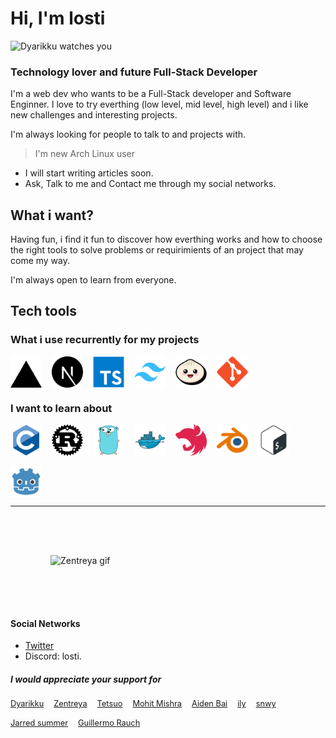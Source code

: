 # Hi, I'm losti

![Dyarikku watches you](./dyarikku.gif)

### Technology lover and future Full-Stack Developer

I'm a web dev who wants to be a Full-Stack developer and Software Enginner. I love to try everthing (low level, mid level, high level) and i like new challenges and interesting projects.

I'm always looking for people to talk to and projects with.

> I'm new Arch Linux user

- I will start writing articles soon.
- Ask, Talk to me and Contact me through my social networks.

## What i want?

Having fun, i find it fun to discover how everthing works and how to choose the right tools to solve problems or requirimients of an project that may come my way.

I'm always open to learn from everyone.

## Tech tools

### What i use recurrently for my projects

<div style="display: flex; flex-wrap: wrap; gap: 1rem;">
    <img style="width: 50px; height: 50px;" src="./Vercel.svg" alt="Vercel icon" />
    <img style="width: 50px; height: 50px;" src="./Next.js.svg" alt="Next.js icon" />
    <img style="width: 50px; height: 50px;" src="./TypeScript.svg" alt="TypeScript icon" />
    <img style="width: 50px; height: 50px;" src="./tailwind-css.svg" alt="Tailwind Css icon" />
    <img style="width: 50px; height: 50px;" src="./Bun.svg" alt="Bun icon" />
    <img style="width: 50px; height: 50px;" src="./Git.svg" alt="Git icon" />
</div>

### I want to learn about

<div style="display: flex; flex-wrap: wrap; gap: 1rem;">
    <img style="width: 50px; height: 50px;" src="./C.svg" alt="C icon" />
    <img style="width: 50px; height: 50px;" src="./rust.svg" alt="rust icon" />
    <img style="width: 50px; height: 50px;" src="./Go.svg" alt="Go icon" />
    <img style="width: 50px; height: 50px;" src="./Docker.svg" alt="Docker icon" />
    <img style="width: 50px; height: 50px;" src="./Nest.js.svg" alt="Nest.js icon" />
    <img style="width: 50px; height: 50px;" src="./Blender.svg" alt="Blender icon" />
    <img style="width: 50px; height: 50px;" src="./Bash.svg" alt="Bash Script icon" />
    <img style="width: 50px; height: 50px;" src="./Godot-Engine.svg" alt="Godot Engine icon" />
</div>

---

<img style="display: block; margin: 0 auto; padding: 64px;" src="./zentreya.gif" alt="Zentreya gif" />

#### Social Networks

- [Twitter](https://x.com/Lost_K78)
- Discord: losti.

##### I would appreciate your support for

<div style="display: flex; flex-wrap: wrap; gap: 1rem; font-size: 0.8rem;">
<a href="https://x.com/dyarikku" target="_blank" rel="noreferrer noopener">
    Dyarikku
</a>
<a href="https://x.com/zentreya" target="_blank" rel="noreferrer noopener">
    Zentreya
</a>
<a href="https://x.com/7etsuo" target="_blank" rel="noreferrer noopener">
    Tetsuo
</a>
<a href="https://x.com/chessMan786" target="_blank" rel="noreferrer noopener">
    Mohit Mishra
</a>
<a href="https://x.com/aidenybai" target="_blank" rel="noreferrer noopener">
    Aiden Bai
</a>
<a href="https://x.com/0xilly" target="_blank" rel="noreferrer noopener">
    ily
</a>
<a href="https://x.com/snwy" target="_blank" rel="noreferrer noopener">
    snwy
</a>
<a href="https://x.com/jarredsummer" target="_blank" rel="noreferrer noopener">
    Jarred summer
</a>
<a href="https://x.com/rauchg" target="_blank" rel="noreferrer noopener">
    Guillermo Rauch
</a>
</div>
